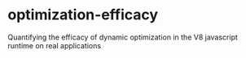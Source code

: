 optimization-efficacy
=====================

Quantifying the efficacy of dynamic optimization in the V8 javascript runtime on real applications